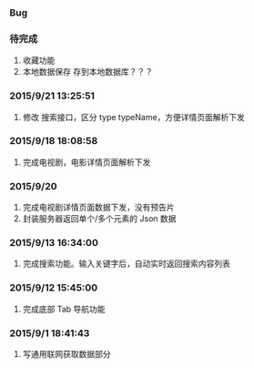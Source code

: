 ### Bug



### 待完成
1. 收藏功能
2. 本地数据保存  存到本地数据库？？？

### 2015/9/21 13:25:51 
1. 修改 搜索接口，区分 type typeName，方便详情页面解析下发

### 2015/9/18 18:08:58 
1. 完成电视剧，电影详情页面解析下发

### 2015/9/20
1. 完成电视剧详情页面数据下发，没有预告片
2. 封装服务器返回单个/多个元素的 Json 数据

### 2015/9/13 16:34:00
1. 完成搜索功能。输入关键字后，自动实时返回搜索内容列表

### 2015/9/12 15:45:00
1. 完成底部 Tab 导航功能

### 2015/9/1 18:41:43
1. 写通用联网获取数据部分
